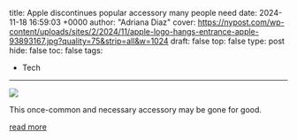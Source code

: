 title: Apple discontinues popular accessory many people need
date: 2024-11-18 16:59:03 +0000
author: "Adriana Diaz"
cover: https://nypost.com/wp-content/uploads/sites/2/2024/11/apple-logo-hangs-entrance-apple-93893167.jpg?quality=75&strip=all&w=1024
draft: false
top: false
type: post
hide: false
toc: false
tags:
  - Tech
---

![](https://nypost.com/wp-content/uploads/sites/2/2024/11/apple-logo-hangs-entrance-apple-93893167.jpg?quality=75&strip=all&w=1024)

This once-common and necessary accessory may be gone for good.

[read more](https://nypost.com/2024/11/18/tech/apple-discontinues-popular-accessory-many-people-need/)
